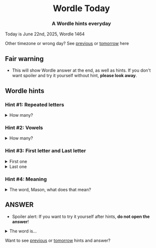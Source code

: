 <h1 align="center">
Wordle Today
</h1>

<h3 align="center">
A Wordle hints everyday
</h3>

Today is June 22nd, 2025, Wordle 1464

Other timezone or wrong day? See [previous](PREVIOUS.md) or [tomorrow](TOMORROW.md) here

## Fair warning
- This will show Wordle answer at the end, as well as hints. If you don't want spoiler and try it yourself without hint, **please look away**.

## Wordle hints

### Hint #1: Repeated letters
<details>
  <summary>How many?</summary>
  Zero repeated letters.
</details>

### Hint #2: Vowels
<details>
  <summary>How many?</summary>
  There are 1 vowels. 
</details>

### Hint #3: First letter and Last letter
<details>
  <summary>First one</summary>
  Begins with the letter "T"
</details>
<details>
  <summary>Last one</summary>
  Ends with the letter "M"
</details>

### Hint #4: Meaning
<details>
  <summary>The word, Mason, what does that mean?</summary>
  A thrumming sound; a hum or vibration.
</details>

## ANSWER
- Spoiler alert: If you want to try it yourself after hints, **do not open the answer**!

<details>
  <summary>The word is...</summary>
  THRUM
</details>

Want to see [previous](PREVIOUS.md) or [tomorrow](TOMORROW.md) hints and answer?